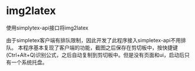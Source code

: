 # img2latex
使用simplytex-api接口将img2latex

由于simpletex客户端有排队限制，因此开发了此程序接入simpletex-api不用排队。
本程序基本复现了客户端的功能，截图之后保存在剪切板中，按快捷键(Ctrl+Alt+Q)识别公式，之后自动复制到剪切板中。但是没有页面和ui，启动后只有一个系统托盘。


